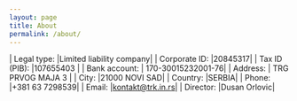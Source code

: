 ```yaml
---
layout: page
title: About
permalink: /about/
---
```



| Legal type:   |Limited liability company|
| Corporate ID: |20845317|
| Tax ID (PIB): |107655403 |
| Bank account: | 170-30015232001-76|
| Address:      | TRG PRVOG MAJA 3 |
| City:         |21000 NOVI SAD|
| Country:      |SERBIA|
| Phone:        |+381 63 7298539|
| Email:        |kontakt@trk.in.rs|
| Director:     |Dusan Orlovic|
